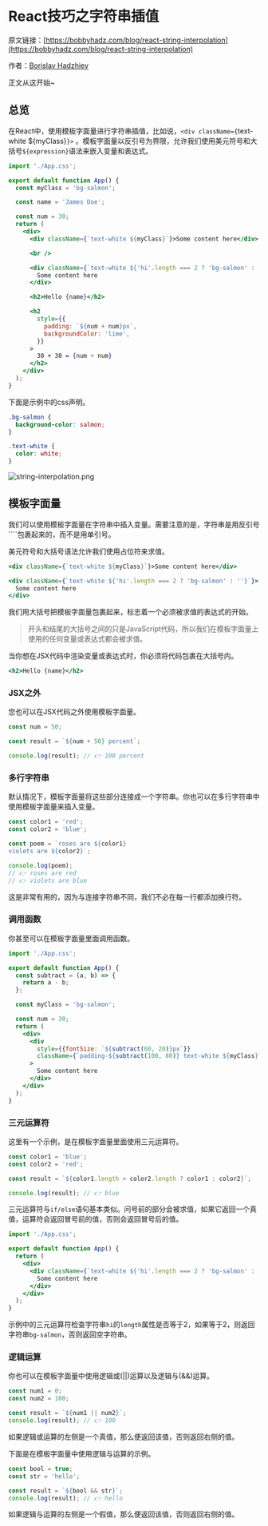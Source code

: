 # React技巧之字符串插值

原文链接：[https://bobbyhadz.com/blog/react-string-interpolation](https://bobbyhadz.com/blog/react-string-interpolation)

作者：[Borislav Hadzhiev](https://bobbyhadz.com/about)

正文从这开始~

## 总览

在React中，使用模板字面量进行字符串插值，比如说，`<div className={`text-white ${myClass}`}>` 。模板字面量以反引号为界限，允许我们使用美元符号和大括号`${expression}`语法来嵌入变量和表达式。

```jsx
import './App.css';

export default function App() {
  const myClass = 'bg-salmon';

  const name = 'James Doe';

  const num = 30;
  return (
    <div>
      <div className={`text-white ${myClass}`}>Some content here</div>

      <br />

      <div className={`text-white ${'hi'.length === 2 ? 'bg-salmon' : ''}`}>
        Some content here
      </div>

      <h2>Hello {name}</h2>

      <h2
        style={{
          padding: `${num + num}px`,
          backgroundColor: 'lime',
        }}
      >
        30 + 30 = {num + num}
      </h2>
    </div>
  );
}
```

下面是示例中的css声明。

```css
.bg-salmon {
  background-color: salmon;
}

.text-white {
  color: white;
}
```

![string-interpolation.png](https://p3-juejin.byteimg.com/tos-cn-i-k3u1fbpfcp/4897cc64aba1460e8713610d2079b846~tplv-k3u1fbpfcp-watermark.image?)

## 模板字面量

我们可以使用模板字面量在字符串中插入变量。需要注意的是，字符串是用反引号````包裹起来的，而不是用单引号。

美元符号和大括号语法允许我们使用占位符来求值。

```jsx
<div className={`text-white ${myClass}`}>Some content here</div>

<div className={`text-white ${'hi'.length === 2 ? 'bg-salmon' : ''}`}>
  Some content here
</div>
```

我们用大括号把模板字面量包裹起来，标志着一个必须被求值的表达式的开始。

> 开头和结尾的大括号之间的只是JavaScript代码，所以我们在模板字面量上使用的任何变量或表达式都会被求值。
> 

当你想在JSX代码中渲染变量或表达式时，你必须将代码包裹在大括号内。

```jsx
<h2>Hello {name}</h2>
```

### JSX之外

您也可以在JSX代码之外使用模板字面量。

```jsx
const num = 50;

const result = `${num + 50} percent`;

console.log(result); // 👉️ 100 percent
```

### 多行字符串

默认情况下，模板字面量将这些部分连接成一个字符串。你也可以在多行字符串中使用模板字面量来插入变量。

```jsx
const color1 = 'red';
const color2 = 'blue';

const poem = `roses are ${color1}
violets are ${color2}`;

console.log(poem);
// 👉️ roses are red
// 👉️ violets are blue
```

这是非常有用的，因为与连接字符串不同，我们不必在每一行都添加换行符。

### 调用函数

你甚至可以在模板字面量里面调用函数。

```jsx
import './App.css';

export default function App() {
  const subtract = (a, b) => {
    return a - b;
  };

  const myClass = 'bg-salmon';

  const num = 30;
  return (
    <div>
      <div
        style={{fontSize: `${subtract(60, 20)}px`}}
        className={`padding-${subtract(100, 80)} text-white ${myClass}`}
      >
        Some content here
      </div>
    </div>
  );
}
```

### 三元运算符

这里有一个示例，是在模板字面量里面使用三元运算符。

```jsx
const color1 = 'blue';
const color2 = 'red';

const result = `${color1.length > color2.length ? color1 : color2}`;

console.log(result); // 👉️ blue
```

三元运算符与`if/else`语句基本类似。问号前的部分会被求值，如果它返回一个真值，运算符会返回冒号前的值，否则会返回冒号后的值。

```jsx
import './App.css';

export default function App() {
  return (
    <div>
      <div className={`text-white ${'hi'.length === 2 ? 'bg-salmon' : ''}`}>
        Some content here
      </div>
    </div>
  );
}
```

示例中的三元运算符检查字符串`hi`的`length`属性是否等于2，如果等于2，则返回字符串`bg-salmon`，否则返回空字符串。

### 逻辑运算

你也可以在模板字面量中使用逻辑或(||)运算以及逻辑与(&&)运算。

```jsx
const num1 = 0;
const num2 = 100;

const result = `${num1 || num2}`;
console.log(result); // 👉️ 100
```

如果逻辑或运算的左侧是一个真值，那么便返回该值，否则返回右侧的值。

下面是在模板字面量中使用逻辑与运算的示例。

```jsx
const bool = true;
const str = 'hello';

const result = `${bool && str}`;
console.log(result); // 👉️ hello
```

如果逻辑与运算的左侧是一个假值，那么便返回该值，否则返回右侧的值。